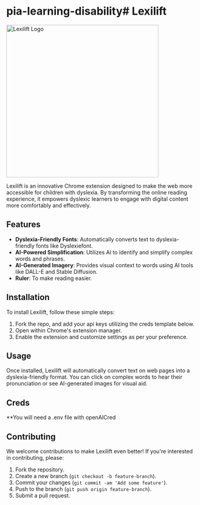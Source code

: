 # pia-learning-disability# Lexilift 

<img src="https://sui-nft-assets.s3.us-east-2.amazonaws.com/lexi-logo.png" alt="Lexilift Logo" title="Lexilift Logo" width="400" />


Lexilift is an innovative Chrome extension designed to make the web more accessible for children with dyslexia. By transforming the online reading experience, it empowers dyslexic learners to engage with digital content more comfortably and effectively.

## Features

- **Dyslexia-Friendly Fonts**: Automatically converts text to dyslexia-friendly fonts like Dyslexiefont.
- **AI-Powered Simplification**: Utilizes AI to identify and simplify complex words and phrases.
- **AI-Generated Imagery**: Provides visual context to words using AI tools like DALL-E and Stable Diffusion.
- **Ruler**: To make reading easier.

## Installation

To install Lexilift, follow these simple steps:

1. Fork the repo, and add your api keys utilizing the creds template below.
2. Open within Chrome's extension manager.
3. Enable the extension and customize settings as per your preference.

## Usage

Once installed, Lexilift will automatically convert text on web pages into a dyslexia-friendly format. You can click on complex words to hear their pronunciation or see AI-generated images for visual aid.

## Creds
**You will need a .env file with openAICred


## Contributing

We welcome contributions to make Lexilift even better! If you're interested in contributing, please:

1. Fork the repository.
2. Create a new branch (`git checkout -b feature-branch`).
3. Commit your changes (`git commit -am 'Add some feature'`).
4. Push to the branch (`git push origin feature-branch`).
5. Submit a pull request.

